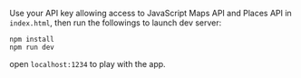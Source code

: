 Use your API key allowing access to JavaScript Maps API and Places API in `index.html`, then run the followings to launch dev server:

```
npm install
npm run dev
```

open `localhost:1234` to play with the app.
